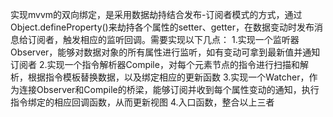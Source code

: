 实现mvvm的双向绑定，是采用数据劫持结合发布-订阅者模式的方式，通过Object.defineProperty()来劫持各个属性的setter、getter，在数据变动时发布消息给订阅者，触发相应的监听回调。需要实现以下几点：
1.实现一个监听器Observer，能够对数据对象的所有属性进行监听，如有变动可拿到最新值并通知订阅者
2.实现一个指令解析器Compile，对每个元素节点的指令进行扫描和解析，根据指令模板替换数据，以及绑定相应的更新函数
3.实现一个Watcher，作为连接Observer和Compile的桥梁，能够订阅并收到每个属性变动的通知，执行指令绑定的相应回调函数，从而更新视图
4.入口函数，整合以上三者
